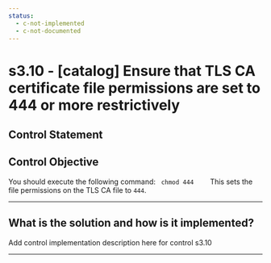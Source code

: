```yaml
---
status:
  - c-not-implemented
  - c-not-documented
---
```


# s3.10 - \[catalog\] Ensure that TLS CA certificate file permissions are set to 444 or more restrictively

## Control Statement

## Control Objective

You should execute the following command:    ```  chmod 444     ```  This sets the file permissions on the TLS CA file to `444`.

______________________________________________________________________

## What is the solution and how is it implemented?

Add control implementation description here for control s3.10

______________________________________________________________________
